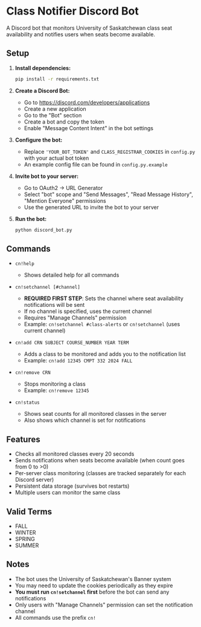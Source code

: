 # Class Notifier Discord Bot

A Discord bot that monitors University of Saskatchewan class seat availability and notifies users when seats become available.

## Setup

1. **Install dependencies:**
   ```bash
   pip install -r requirements.txt
   ```

2. **Create a Discord Bot:**
   - Go to https://discord.com/developers/applications
   - Create a new application
   - Go to the "Bot" section
   - Create a bot and copy the token
   - Enable "Message Content Intent" in the bot settings

3. **Configure the bot:**
   - Replace `'YOUR_BOT_TOKEN'` and `CLASS_REGISTRAR_COOKIES` in `config.py` with your actual bot token
   - An example config file can be found in `config.py.example`

4. **Invite bot to your server:**
   - Go to OAuth2 -> URL Generator
   - Select "bot" scope and "Send Messages", "Read Message History", "Mention Everyone" permissions
   - Use the generated URL to invite the bot to your server

5. **Run the bot:**
   ```bash
   python discord_bot.py
   ```

## Commands

- `cn!help`
  - Shows detailed help for all commands

- `cn!setchannel [#channel]`
  - **REQUIRED FIRST STEP**: Sets the channel where seat availability notifications will be sent
  - If no channel is specified, uses the current channel
  - Requires "Manage Channels" permission
  - Example: `cn!setchannel #class-alerts` or `cn!setchannel` (uses current channel)

- `cn!add CRN SUBJECT COURSE_NUMBER YEAR TERM`
  - Adds a class to be monitored and adds you to the notification list
  - Example: `cn!add 12345 CMPT 332 2024 FALL`

- `cn!remove CRN`
  - Stops monitoring a class
  - Example: `cn!remove 12345`

- `cn!status`
  - Shows seat counts for all monitored classes in the server
  - Also shows which channel is set for notifications

## Features

- Checks all monitored classes every 20 seconds
- Sends notifications when seats become available (when count goes from 0 to >0)
- Per-server class monitoring (classes are tracked separately for each Discord server)
- Persistent data storage (survives bot restarts)
- Multiple users can monitor the same class

## Valid Terms

- FALL
- WINTER
- SPRING
- SUMMER

## Notes

- The bot uses the University of Saskatchewan's Banner system
- You may need to update the cookies periodically as they expire
- **You must run `cn!setchannel` first** before the bot can send any notifications
- Only users with "Manage Channels" permission can set the notification channel
- All commands use the prefix `cn!`
